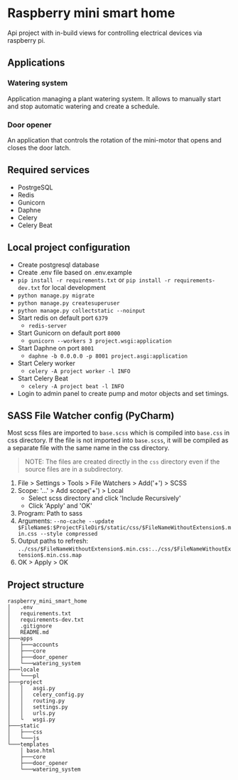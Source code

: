 # Raspberry mini smart home
Api project with in-build views for controlling electrical devices via raspberry pi.


## Applications
### Watering system
Application managing a plant watering system. It allows to manually start and stop automatic watering and create a schedule.

### Door opener
An application that controls the rotation of the mini-motor that opens and closes the door latch.


## Required services
- PostrgeSQL
- Redis
- Gunicorn
- Daphne
- Celery
- Celery Beat


## Local project configuration
- Create postgresql database
- Create .env file based on .env.example
- `pip install -r requirements.txt` or `pip install -r requirements-dev.txt` for local development
- `python manage.py migrate`
- `python manage.py createsuperuser`
- `python manage.py collectstatic --noinput`
- Start redis on default port `6379`
  - `redis-server`
- Start Gunicorn on default port `8000`
  - `gunicorn --workers 3 project.wsgi:application`
- Start Daphne on port `8001`
  - `daphne -b 0.0.0.0 -p 8001 project.asgi:application`
- Start Celery worker
  - `celery -A project worker -l INFO`
- Start Celery Beat
  - `celery -A project beat -l INFO`
- Login to admin panel to create pump and motor objects and set timings.


## SASS File Watcher config (PyCharm)

Most scss files are imported to `base.scss` which is compiled into `base.css` in css directory.
If the file is not imported into `base.scss`, it will be compiled as a separate file with the same name in the css directory. 
> NOTE: The files are created directly in the `css` directory even if the source files are in a subdirectory.

1. File > Settings > Tools > File Watchers > Add('+') > SCSS
2. Scope: '...' > Add scope('+') > Local
   - Select scss directory and click 'Include Recursively'
   - Click 'Apply' and 'OK'
3. Program: Path to sass
4. Arguments: ```--no-cache --update $FileName$:$ProjectFileDir$/static/css/$FileNameWithoutExtension$.min.css --style compressed```
5. Output paths to refresh: ```../css/$FileNameWithoutExtension$.min.css:../css/$FileNameWithoutExtension$.min.css.map```
6. OK > Apply > OK


## Project structure

```
raspberry_mini_smart_home
│   .env
│   requirements.txt
│   requirements-dev.txt
│   .gitignore
│   README.md
├───apps
│   ├───accounts
│   ├───core
│   ├───door_opener
│   └───watering_system
├───locale
│   └───pl
├───project
│   │   asgi.py
│   │   celery_config.py
│   │   routing.py
│   │   settings.py
│   │   urls.py
│   └   wsgi.py
├───static
│   ├───css
│   └───js
└───templates
    │ base.html
    ├───core
    ├───door_opener
    └───watering_system
```
